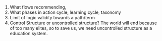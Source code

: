 1. What flows recommending,
2. What phases in action cycle, learning cycle, taxonomy
3. Limit of logic validity towards a path/term
4. Control Structure or uncontrolled structure? The world will end because of too many elites, so to save us, we need uncontrolled structure as a education system.

